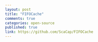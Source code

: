 ```yaml
---
layout: post
title: "FIFOCache"
comments: true
categories: open-source
published: true
link: https://github.com/ScaCap/FIFOCache
---
```

